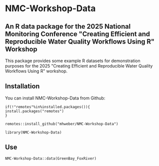 # NMC-Workshop-Data

## An R data package for the 2025 National Monitoring Conference "Creating Efficient and Reproducible Water Quality Workflows Using R" Workshop

This package provides some example R datasets for demonstration purposes for the 2025 "Creating Efficient and Reproducible Water Quality Workflows Using R" workshop.

## Installation

You can install NMC-Workshop-Data from Github:

```{r}         
if(!"remotes"%in%installed.packages()){
install.packages("remotes")
}

remotes::install_github("mhweber/NMC-Workshop-Data")

library(NMC-Workshop-Data)
```

## Use

```{r}       
NMC-Workshop-Data::data(GreenBay_FoxRiver)
```
